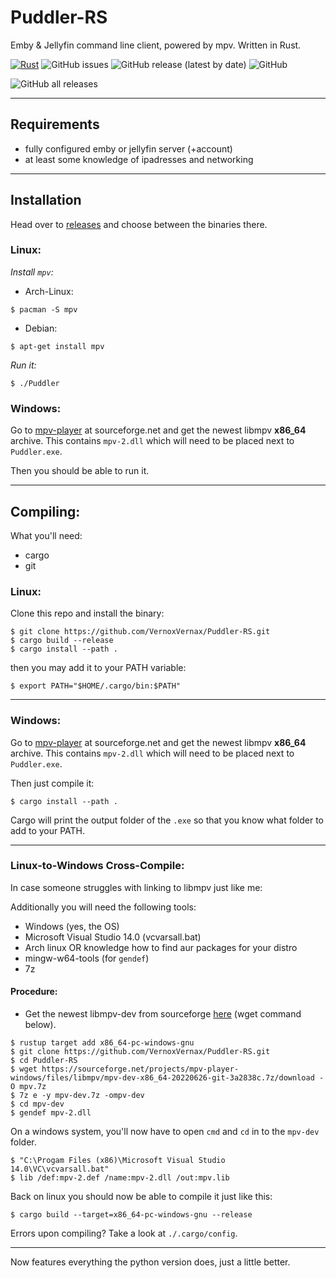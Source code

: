 # Puddler-RS

Emby & Jellyfin command line client, powered by mpv. Written in Rust.

[![Rust](https://github.com/Vernoxvernax/Puddler-RS/actions/workflows/tag_release.yml/badge.svg)](https://github.com/Vernoxvernax/Puddler-RS/actions/workflows/tag_release.yml)
![GitHub issues](https://img.shields.io/github/issues/Vernoxvernax/Puddler-RS)
![GitHub release (latest by date)](https://img.shields.io/github/v/release/Vernoxvernax/Puddler-RS)
![GitHub](https://img.shields.io/github/license/Vernoxvernax/Puddler-RS)

![GitHub all releases](https://img.shields.io/github/downloads/Vernoxvernax/Puddler-RS/total)

___

## Requirements

* fully configured emby or jellyfin server (+account)
* at least some knowledge of ipadresses and networking

___

## Installation

Head over to [releases](https://github.com/VernoxVernax/Puddler-RS/releases) and choose between the binaries there.

### Linux:

*Install `mpv`:*

+ Arch-Linux:
```
$ pacman -S mpv
```
+ Debian:
```
$ apt-get install mpv
```

*Run it:*
```
$ ./Puddler
```

### Windows:

Go to [mpv-player](https://sourceforge.net/projects/mpv-player-windows/files/libmpv/) at sourceforge.net and get the newest libmpv **x86_64** archive. This contains `mpv-2.dll` which will need to be placed next to `Puddler.exe`.

Then you should be able to run it.

___

## Compiling:

What you'll need:

* cargo
* git



### Linux:

Clone this repo and install the binary:
```
$ git clone https://github.com/VernoxVernax/Puddler-RS.git
$ cargo build --release
$ cargo install --path .
```
then you may add it to your PATH variable:
```
$ export PATH="$HOME/.cargo/bin:$PATH"
```

___

### Windows:

Go to [mpv-player](https://sourceforge.net/projects/mpv-player-windows/files/libmpv/) at sourceforge.net and get the newest libmpv **x86_64** archive. This contains `mpv-2.dll` which will need to be placed next to `Puddler.exe`.

Then just compile it:
```
$ cargo install --path .
```

Cargo will print the output folder of the `.exe` so that you know what folder to add to your PATH.

___


### Linux-to-Windows Cross-Compile:

In case someone struggles with linking to libmpv just like me:

Additionally you will need the following tools:
+ Windows (yes, the OS)
+ Microsoft Visual Studio 14.0 (vcvarsall.bat)
+ Arch linux OR knowledge how to find aur packages for your distro
+ mingw-w64-tools (for `gendef`)
+ 7z

#### **Procedure:**

+ Get the newest libmpv-dev from sourceforge [here](https://sourceforge.net/projects/mpv-player-windows/files/libmpv/) (wget command below).


```
$ rustup target add x86_64-pc-windows-gnu
$ git clone https://github.com/VernoxVernax/Puddler-RS.git
$ cd Puddler-RS
$ wget https://sourceforge.net/projects/mpv-player-windows/files/libmpv/mpv-dev-x86_64-20220626-git-3a2838c.7z/download -O mpv.7z
$ 7z e -y mpv-dev.7z -ompv-dev
$ cd mpv-dev
$ gendef mpv-2.dll
```

On a windows system, you'll now have to open `cmd` and `cd` in to the `mpv-dev` folder.

```
$ "C:\Progam Files (x86)\Microsoft Visual Studio 14.0\VC\vcvarsall.bat"
$ lib /def:mpv-2.def /name:mpv-2.dll /out:mpv.lib
```

Back on linux you should now be able to compile it just like this:
```
$ cargo build --target=x86_64-pc-windows-gnu --release
```

Errors upon compiling? Take a look at `./.cargo/config`.

___

Now features everything the python version does, just a little better.
